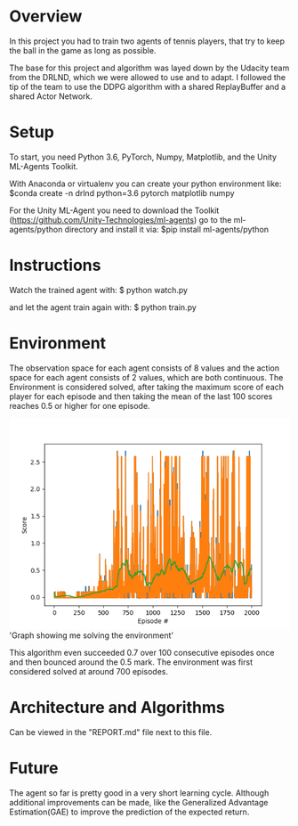 # Overview
In this project you had to train two agents of tennis players, that try to keep the ball in the game as long as possible.

The base for this project and algorithm was layed down by the Udacity team from the DRLND, which we were allowed to use and to adapt.
I followed the tip of the team to use the DDPG algorithm with a shared ReplayBuffer and a shared Actor Network.


# Setup
To start, you need Python 3.6, PyTorch, Numpy, Matplotlib, and the Unity ML-Agents Toolkit.

With Anaconda or virtualenv you can create your python environment like:
    $conda create -n drlnd python=3.6 pytorch matplotlib numpy

For the Unity ML-Agent you need to download the Toolkit (https://github.com/Unity-Technologies/ml-agents) go to the ml-agents/python directory and install it via:
    $pip install ml-agents/python

# Instructions

Watch the trained agent with:
$ python watch.py

and let the agent train again with:
$ python train.py
    
    
# Environment
The observation space for each agent consists of 8 values and the action space for each agent consists of 2 values, which are both continuous.
The Environment is considered solved, after taking the maximum score of each player for each episode and then taking the mean of the last 100 scores reaches 0.5 or higher for one episode.

![solved_env](checkpoints/scores_v2.png)
'Graph showing me solving the environment'

This algorithm even succeeded 0.7 over 100 consecutive episodes once and then bounced around the 0.5 mark.
The environment was first considered solved at around 700 episodes.


# Architecture and Algorithms
Can be viewed in the "REPORT.md" file next to this file.


# Future
The agent so far is pretty good in a very short learning cycle.
Although additional improvements can be made, like the Generalized Advantage Estimation(GAE) to improve the prediction of the expected return.


    

    

